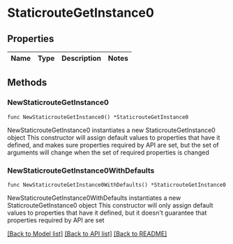 # StaticrouteGetInstance0

## Properties

Name | Type | Description | Notes
------------ | ------------- | ------------- | -------------

## Methods

### NewStaticrouteGetInstance0

`func NewStaticrouteGetInstance0() *StaticrouteGetInstance0`

NewStaticrouteGetInstance0 instantiates a new StaticrouteGetInstance0 object
This constructor will assign default values to properties that have it defined,
and makes sure properties required by API are set, but the set of arguments
will change when the set of required properties is changed

### NewStaticrouteGetInstance0WithDefaults

`func NewStaticrouteGetInstance0WithDefaults() *StaticrouteGetInstance0`

NewStaticrouteGetInstance0WithDefaults instantiates a new StaticrouteGetInstance0 object
This constructor will only assign default values to properties that have it defined,
but it doesn't guarantee that properties required by API are set


[[Back to Model list]](../README.md#documentation-for-models) [[Back to API list]](../README.md#documentation-for-api-endpoints) [[Back to README]](../README.md)


